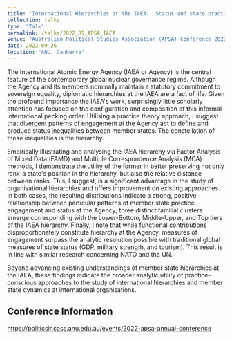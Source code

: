 ```yaml
---
title: "International Hierarchies at the IAEA:  Status and state practice"
collection: talks
type: "Talk"
permalink: /talks/2022_09_APSA_IAEA
venue: "Australian Political Studies Association (APSA) Conference 2022"
date: 2022-09-26
location: "ANU, Canberra"
---
```


The International Atomic Energy Agency (IAEA or Agency) is the central feature of the contemporary global nuclear governance regime. Although the Agency and its members
nominally maintain a statutory commitment to sovereign equality, diplomatic hierarchies at the IAEA are a fact of life. Given the profound importance the IAEA's work, surprisingly little scholarly attention has focused on the configuration and composition of this informal international pecking order. Utilising a practice theory approach, I suggest that divergent patterns of engagement at the Agency act to define and produce status inequalities between member states. The constellation of these inequalities is the hierarchy.

Empirically illustrating and analysing the IAEA hierarchy via Factor Analysis of Mixed Data (FAMD) and Multiple Correspondence Analysis (MCA) methods, I demonstrate the
utility of the former in better preserving not only rank-a state's position in the hierarchy, but also the relative distance between ranks. This, I suggest, is a significant advantage in the study of organisational hierarchies and offers improvement on existing approaches. In both cases, the resulting distributions indicate a strong, positive relationship between particular patterns of member state practice engagement and status at the Agency; three distinct familial clusters emerge corresponding with the Lower-Bottom, Middle-Upper, and Top tiers of the IAEA hierarchy. Finally, I note that while functional contributions disproportionately constitute hierarchy at the Agency, measures of engagement surpass the analytic resolution possible with traditional global measures of state status (GDP, military strength, and tourism). This result is in line with similar research concerning NATO and the UN. 

Beyond advancing existing understandings of member state hierarchies at the IAEA, these findings indicate the broader analytic utility of practice-conscious approaches to the study of international hierarchies and member state dynamics at international organisations.

## Conference Information
https://politicsir.cass.anu.edu.au/events/2022-apsa-annual-conference
